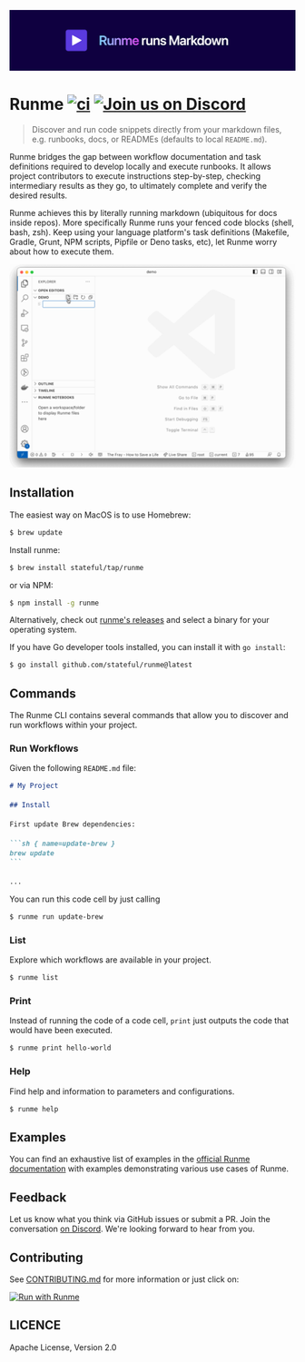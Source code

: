 [![Runme](./.github/images/github-header.png)](https://runme.dev)

# Runme [![ci](https://github.com/stateful/runme/actions/workflows/ci.yml/badge.svg)](https://github.com/stateful/runme/actions/workflows/ci.yml) [![Join us on Discord](https://img.shields.io/discord/878764303052865537?color=5b39df&label=Join%20us%20on%20Discord)](https://discord.com/invite/BQm8zRCBUY)

> Discover and run code snippets directly from your markdown files, e.g. runbooks, docs, or READMEs (defaults to local `README.md`).

Runme bridges the gap between workflow documentation and task definitions required to develop locally and execute runbooks. It allows project contributors to execute instructions step-by-step, checking intermediary results as they go, to ultimately complete and verify the desired results.

Runme achieves this by literally running markdown (ubiquitous for docs inside repos). More specifically Runme runs your fenced code blocks (shell, bash, zsh). Keep using your language platform's task definitions (Makefile, Gradle, Grunt, NPM scripts, Pipfile or Deno tasks, etc), let Runme worry about how to execute them.

<p align="center">
  <img src="./.github/images/hello-world.gif" />
</p>

## Installation

The easiest way on MacOS is to use Homebrew:

```sh { name=update-brew }
$ brew update
```

Install runme:

```sh { name=install-runme }
$ brew install stateful/tap/runme
```

or via NPM:

```sh { name=install-npm }
$ npm install -g runme
```

Alternatively, check out [runme's releases](https://github.com/stateful/runme/releases) and select
a binary for your operating system.

If you have Go developer tools installed, you can install it with `go install`:

```sh { name=install-via-go }
$ go install github.com/stateful/runme@latest
```

## Commands

The Runme CLI contains several commands that allow you to discover and run workflows within your project.

### Run Workflows

Given the following `README.md` file:

````md
# My Project

## Install

First update Brew dependencies:

```sh { name=update-brew }
brew update
```

...
`````

You can run this code cell by just calling

```sh
$ runme run update-brew
```

### List

Explore which workflows are available in your project.

```sh { name=runme-list closeTerminalOnSuccess=false interactive=false }
$ runme list
```

### Print

Instead of running the code of a code cell, `print` just outputs the code that would have been executed.

```sh { name=runme-print interactive=false }
$ runme print hello-world
```

### Help

Find help and information to parameters and configurations.

```sh { name=runme-help interactive=false }
$ runme help
```

## Examples

You can find an exhaustive list of examples in the [official Runme documentation](https://runme.dev/examples) with examples demonstrating various use cases of Runme.

## Feedback

Let us know what you think via GitHub issues or submit a PR. Join the conversation [on Discord](https://discord.gg/MFtwcSvJsk). We're looking forward to hear from you.

## Contributing

See [CONTRIBUTING.md](./CONTRIBUTING.md) for more information or just click on:

[![Run with Runme](https://badgen.net/badge/Run%20with/Runme/5B3ADF?icon=https://runme.dev/img/logo.svg)](https://runme.dev/api/runme?repository=https%3A%2F%2Fgithub.com%2Fstateful%2Frunme.git&fileToOpen=CONTRIBUTING.md)


## LICENCE

Apache License, Version 2.0
